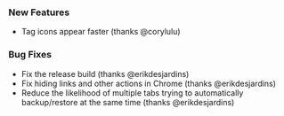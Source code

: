 
### New Features

- Tag icons appear faster (thanks @corylulu)

### Bug Fixes

- Fix the release build (thanks @erikdesjardins)
- Fix hiding links and other actions in Chrome (thanks @erikdesjardins)
- Reduce the likelihood of multiple tabs trying to automatically backup/restore at the same time (thanks @erikdesjardins)
